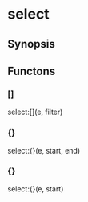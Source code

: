 # select

## Synopsis



## Functons

<a name="[]">

### []

select:[](e, filter)

<a name="{}">

### {}

select:{}(e, start, end)

<a name="{}">

### {}

select:{}(e, start)

